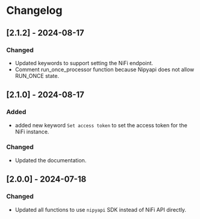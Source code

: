 # Changelog
## [2.1.2] - 2024-08-17
### Changed
- Updated keywords to support setting the NiFi endpoint. 
- Comment run_once_processor function because Nipyapi does not allow RUN_ONCE state.
## [2.1.0] - 2024-08-17
### Added
- added new keyword `Set access token` to set the access token for the NiFi instance.
### Changed
- Updated the documentation.
## [2.0.0] - 2024-07-18
### Changed
- Updated all functions to use `nipyapi` SDK instead of NiFi API directly.